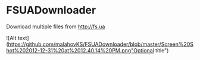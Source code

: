 FSUADownloader
==============

Download multiple files from http://fs.ua

![Alt text](https://github.com/malahovKS/FSUADownloader/blob/master/Screen%20Shot%202012-12-31%20at%2012.40.14%20PM.png"Optional title")
